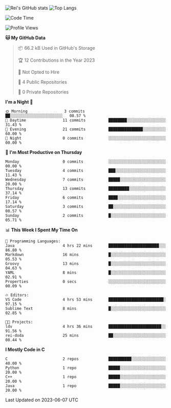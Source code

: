 ![Rei's GitHub stats](https://github-readme-stats.vercel.app/api?username=rei-doda&show_icons=true&theme=transparent)
![Top Langs](https://github-readme-stats.vercel.app/api/top-langs/?username=rei-doda&theme=transparent&layout=compact)

<!--START_SECTION:waka-->
![Code Time](http://img.shields.io/badge/Code%20Time-5%20hrs%2048%20mins-blue)

![Profile Views](http://img.shields.io/badge/Profile%20Views-99-blue)

**🐱 My GitHub Data** 

> 📦 66.2 kB Used in GitHub's Storage 
 > 
> 🏆 12 Contributions in the Year 2023
 > 
> 🚫 Not Opted to Hire
 > 
> 📜 4 Public Repositories 
 > 
> 🔑 0 Private Repositories 
 > 
**I'm a Night 🦉** 

```text
🌞 Morning                3 commits           ██░░░░░░░░░░░░░░░░░░░░░░░   08.57 % 
🌆 Daytime                11 commits          ████████░░░░░░░░░░░░░░░░░   31.43 % 
🌃 Evening                21 commits          ███████████████░░░░░░░░░░   60.00 % 
🌙 Night                  0 commits           ░░░░░░░░░░░░░░░░░░░░░░░░░   00.00 % 
```
📅 **I'm Most Productive on Thursday** 

```text
Monday                   0 commits           ░░░░░░░░░░░░░░░░░░░░░░░░░   00.00 % 
Tuesday                  4 commits           ███░░░░░░░░░░░░░░░░░░░░░░   11.43 % 
Wednesday                7 commits           █████░░░░░░░░░░░░░░░░░░░░   20.00 % 
Thursday                 13 commits          █████████░░░░░░░░░░░░░░░░   37.14 % 
Friday                   6 commits           ████░░░░░░░░░░░░░░░░░░░░░   17.14 % 
Saturday                 3 commits           ██░░░░░░░░░░░░░░░░░░░░░░░   08.57 % 
Sunday                   2 commits           █░░░░░░░░░░░░░░░░░░░░░░░░   05.71 % 
```


📊 **This Week I Spent My Time On** 

```text
💬 Programming Languages: 
Java                     4 hrs 22 mins       ██████████████████████░░░   86.80 % 
Markdown                 16 mins             █░░░░░░░░░░░░░░░░░░░░░░░░   05.53 % 
Groovy                   13 mins             █░░░░░░░░░░░░░░░░░░░░░░░░   04.63 % 
YAML                     8 mins              █░░░░░░░░░░░░░░░░░░░░░░░░   02.91 % 
Properties               0 secs              ░░░░░░░░░░░░░░░░░░░░░░░░░   00.09 % 

🔥 Editors: 
VS Code                  4 hrs 53 mins       ████████████████████████░   97.15 % 
Sublime Text             8 mins              █░░░░░░░░░░░░░░░░░░░░░░░░   02.85 % 

🐱‍💻 Projects: 
ldv                      4 hrs 36 mins       ███████████████████████░░   91.56 % 
rei-doda                 25 mins             ██░░░░░░░░░░░░░░░░░░░░░░░   08.44 % 
```

**I Mostly Code in C** 

```text
C                        2 repos             ██████████░░░░░░░░░░░░░░░   40.00 % 
Python                   1 repo              █████░░░░░░░░░░░░░░░░░░░░   20.00 % 
C++                      1 repo              █████░░░░░░░░░░░░░░░░░░░░   20.00 % 
Java                     1 repo              █████░░░░░░░░░░░░░░░░░░░░   20.00 % 
```




 Last Updated on 2023-06-07 UTC
<!--END_SECTION:waka-->